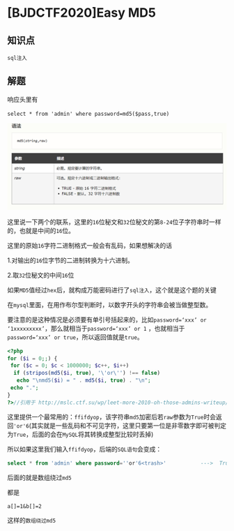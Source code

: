 # [BJDCTF2020]Easy MD5

## 知识点

`sql注入`

## 解题

响应头里有

`select * from 'admin' where password=md5($pass,true)`

![img](./img/6-1.png)

这里说一下两个的联系，这里的`16`位秘文和`32`位秘文的第`8-24`位子字符串时一样的，也就是中间的`16`位。

这里的原始`16`字符二进制格式一般会有乱码，如果想解决的话

1.对输出的`16`位字节的二进制转换为十六进制。

2.取`32`位秘文的中间`16`位

如果`MD5`值经过`hex`后，就构成万能密码进行了`sql注入`，这个就是这个题的关键

在`mysql`里面，在用作布尔型判断时，以数字开头的字符串会被当做整型数。

要注意的是这种情况是必须要有单引号括起来的，比如`password=‘xxx’ or ‘1xxxxxxxxx’`，那么就相当于`password=‘xxx’ or 1` ，也就相当于`password=‘xxx’ or true`，所以返回值就是`true`。

```php
<?php 
for ($i = 0;;) {
 for ($c = 0; $c < 1000000; $c++, $i++)
  if (stripos(md5($i, true), '\'or\'') !== false)
   echo "\nmd5($i) = " . md5($i, true) . "\n";
 echo ".";
}
?>//引用于 http://mslc.ctf.su/wp/leet-more-2010-oh-those-admins-writeup/
```

这里提供一个最常用的：`ffifdyop`，该字符串`md5`加密后若`raw`参数为`True`时会返回` 'or'6 `(其实就是一些乱码和不可见字符，这里只要第一位是非零数字即可被判定为`True`，后面的会在`MySQL`将其转换成整型比较时丢掉)

所以如果这里我们输入`ffifdyop`，后端的`SQL语句`会变成：

```sql
select * from 'admin' where password=''or'6<trash>'           --->  True
```

后面的就是数组绕过`md5`

都是

```
a[]=1&b[]=2
```

这样的`数组绕过md5`